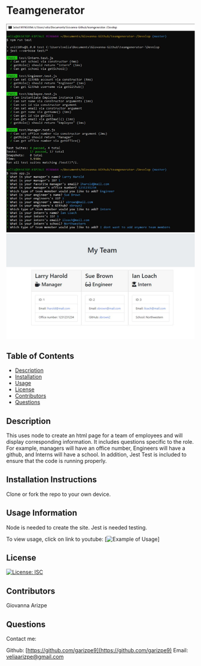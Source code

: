 # Teamgenerator

<img src=https://github.com/garizpe9/teamgenerator-/blob/master/NPM%20Run%20Test.JPG>


<img src=https://github.com/garizpe9/teamgenerator-/blob/master/team.JPG>


## Table of Contents
* [Description](#description)
* [Installation](#installation)
* [Usage](#usage)
* [License](#license)
* [Contributors](#contributors)
* [Questions](#questions)

## Description
This uses node to create an html page for a team of employees and will display corresponding information. 
It includes questions specific to the role. For example, managers will have an office number, Engineers will have a github, and Interns will have a school.
In addition, Jest Test is included to ensure that the code is running properly.


## Installation Instructions
Clone or fork the repo to your own device.

## Usage Information
Node is needed to create the site.
Jest is needed testing.

To view usage, click on link to youtube:
[![Example of Usage](https://www.youtube.com/embed/8Zid-kAgjgg)]

## License
[![License: ISC](https://img.shields.io/badge/License-ISC-blue.svg)](https://opensource.org/licenses/ISC)

## Contributors
Giovanna Arizpe

## Questions
Contact me:

Github: [https://github.com/garizpe9](https://github.com/garizpe9)
Email: [veliaarizpe@gmail.com](veliaarizpe@gmail.com)